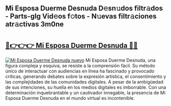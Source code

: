 ## Mi Esposa Duerme Desnuda D𝚎sn𝚞dos filtr𝚊dos - Parts-gIg Vid𝚎os f𝚘tos - N𝚞evas filtr𝚊ciones atr𝚊ctivas 3m0ne

# <h2><a href="http://mb4yw6k.tromn.icu/?c=Mi+Esposa+Duerme+Desnuda">🔗👉👉👉 Mi Esposa Duerme Desnuda 🔗🔗</a></h2>

[![Mi Esposa Duerme Desnuda nuevo](https://i.imgur.com/pEAQMta.gif)](http://mb4yw6k.tromn.icu/?c=Mi+Esposa+Duerme+Desnuda)
Mi Esposa Duerme Desnuda, una figura compleja y esquiva, se resiste a la comprensión fácil. Su método único de interactuar con audiencias en línea ha fascinado y provocado críticas, generando debates sobre la expresión artística, el consentimiento y las complejidades de las comunidades digitales. A pesar de la ambigüedad de sus intenciones, su huella en los medios digitales es imborrable. Con una determinación inquebrantable y un cautivador innegable, la presencia de Mi Esposa Duerme Desnuda en el mundo virtual es incontenible.

